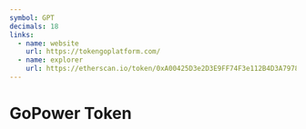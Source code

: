 ```yaml
---
symbol: GPT
decimals: 18
links:
  - name: website
    url: https://tokengoplatform.com/
  - name: explorer
    url: https://etherscan.io/token/0xA00425D3e2D3E9FF74F3e112B4D3A7978d7D88c2
---
```


# GoPower Token
